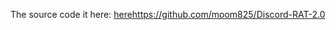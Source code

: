 The source code it here: [here](https://github.com/moom825/Discord-RAT-2.0)https://github.com/moom825/Discord-RAT-2.0
